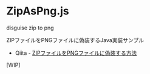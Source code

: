 # ZipAsPng.js

disguise zip to png

ZIPファイルをPNGファイルに偽装するJava実装サンプル

* Qiita - [ZIPファイルをPNGファイルに偽装する方法](https://qiita.com/yoshi389111/items/0c0d2e32bef1141ccd02)

[WIP]
